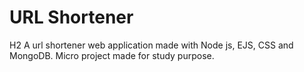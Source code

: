 # URL Shortener
H2 A url shortener web application made with Node js, EJS, CSS and MongoDB.
Micro project made for study purpose.
